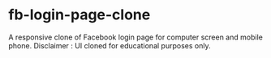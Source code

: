 # fb-login-page-clone
A responsive clone of Facebook login page for computer screen and mobile phone.  Disclaimer : UI cloned for educational purposes only.
